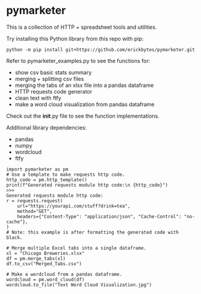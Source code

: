 # pymarketer
This is a collection of HTTP + spreadsheet tools and utilities.

Try installing this Python library from this repo with pip:
<pre><code>python -m pip install git+https://github.com/erickbytes/pymarketer.git</code></pre>

Refer to pymarketer_examples.py to see the functions for:
- show csv basic stats summary
- merging + splitting csv files
- merging the tabs of an xlsx file into a pandas dataframe
- HTTP requests code generator
- clean text with ftfy
- make a word cloud visualization from pandas dataframe

Check out the __init__.py file to see the function implementations.

Additional library dependencies:
- pandas
- numpy
- wordcloud
- ftfy

<pre><code>import pymarketer as pm
# Use a template to make requests http code.
http_code = pm.http_template()
print(f"Generated requests module http code:\n {http_code}")
>>>
Generated requests module http code:
r = requests.request(
    url="https://yourapi.com/stuff?drink=tea",
    method="GET",
    headers={"Content-Type": "application/json", "Cache-Control": "no-cache"},
)
# Note: this example is after formatting the generated code with black.
</code></pre>

<pre><code># Merge multiple Excel tabs into a single dataframe.
xl = "Chicago Breweries.xlsx"
df = pm.merge_tabs(xl)
df.to_csv("Merged_Tabs.csv")
</code></pre>

<pre><code># Make a wordcloud from a pandas dataframe.
wordcloud = pm.word_cloud(df)
wordcloud.to_file("Text Word Cloud Visualization.jpg")
</code></pre>
